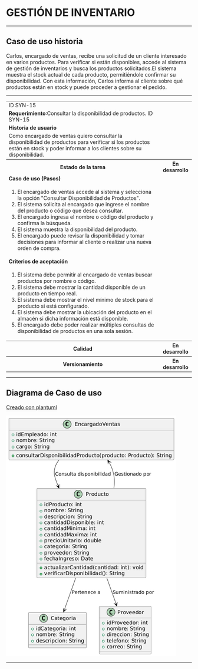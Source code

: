 # GESTIÓN DE INVENTARIO 

------

## Caso de uso historia 
Carlos, encargado de ventas, recibe una solicitud de un cliente interesado en varios productos. Para verificar si están disponibles, accede al sistema de gestión de inventarios y busca los productos solicitados.El sistema muestra el stock actual de cada producto, permitiéndole confirmar su disponibilidad. Con esta información, Carlos informa al cliente sobre qué productos están en stock y puede proceder a gestionar el pedido.

---

<table id="customers">
  <tr class="idtext principal">
    <td>ID SYN-15</td>
  </tr>
  <tr class="single text">
    <td><strong>Requerimiento</strong>:Consultar la disponibilidad de productos. ID SYN-15</td>
  </tr>
  <tr class="single gray">
    <td><strong>Historia de usuario</strong></td>
  </tr>
  <tr class="single text">
    <td>Como encargado de ventas quiero consultar la disponibilidad de productos para verificar si los productos están en stock y poder informar a los clientes sobre su disponibilidad.
</td>
  </tr>
  <tr class="duo">
    <th class="gray"><strong>Estado de la tarea</strong></th>
    <th>En desarrollo</th>
  </tr>
  <tr class="single gray">
    <td><strong>Caso de uso (Pasos)</strong></td>
  </tr>
  <tr class="single text">
    <td>
        <ol>
            <li>El encargado de ventas accede al sistema y selecciona la opción "Consultar Disponibilidad de Productos".</li>
            <li>El sistema solicita al encargado que ingrese el nombre del producto o código que desea consultar.</li>
            <li>El encargado ingresa el nombre o código del producto y confirma la búsqueda.</li>
            <li>El sistema muestra la disponibilidad del producto.</li>
            <li>El encargado puede revisar la disponibilidad y tomar decisiones para informar al cliente o realizar una nueva orden de compra.</li>
        </ol>
    </td>
  </tr>
  <tr class="single gray">
    <td><strong>Criterios de aceptación</strong></td>
  </tr>
  <tr class="single text">
    <td>
        <ol>
                  <li>El sistema debe permitir al encargado de ventas buscar productos por nombre o código.</li>
                  <li>El sistema debe mostrar la cantidad disponible de un producto en tiempo real.</li>
                  <li>El sistema debe mostrar el nivel mínimo de stock para el producto si está configurado.</li>
                  <li>El sistema debe mostrar la ubicación del producto en el almacén si dicha información está disponible.</li>
                  <li>El encargado debe poder realizar múltiples consultas de disponibilidad de productos en una sola sesión.</li>
              </ol>
 <tr class="duo">
    <th class="gray"><strong>Calidad</strong></th>
    <th>En desarrollo</th>
  </tr>
  <tr class="duo">
    <th class="gray"><strong>Versionamiento</strong></th>
    <th>En desarrollo</th>
  </tr>
</table>



---
## Diagrama de Caso de uso
[Creado con plantuml](https://plantuml.com/es/)

![Image title](./assets/images/syn-17.png)

---
 